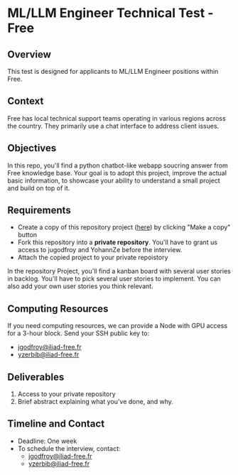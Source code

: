 # ML/LLM Engineer Technical Test - Free

## Overview
This test is designed for applicants to ML/LLM Engineer positions within Free.

## Context
Free has local technical support teams operating in various regions across the country. They primarily use a chat interface to address client issues.

## Objectives
In this repo, you'll find a python chatbot-like webapp soucring answer from Free knowledge base. Your goal is to adopt this project, improve the actual basic information, to showcase your ability to understand a small project and build on top of it.


## Requirements
- Create a copy of this repository project ([here](https://github.com/users/jugodfroy/projects/1)) by clicking "Make a copy" button
- Fork this repository into a **private repository**. You'll have to grant us access to jugodfroy and YohannZe before the interview.
- Attach the copied project to your private repoistory

In the repository Project, you'll find a kanban board with several user stories in backlog. You'll have to pick several user stories to implement. You can also add your own user stories you think relevant.

## Computing Resources
If you need computing resources, we can provide a Node with GPU access for a 3-hour block. Send your SSH public key to:
- jgodfroy@iliad-free.fr
- yzerbib@iliad-free.fr

## Deliverables
1. Access to your private repository
2. Brief abstract explaining what you've done, and why.

## Timeline and Contact
- Deadline: One week
- To schedule the interview, contact:
  - jgodfroy@iliad-free.fr
  - yzerbib@iliad-free.fr
